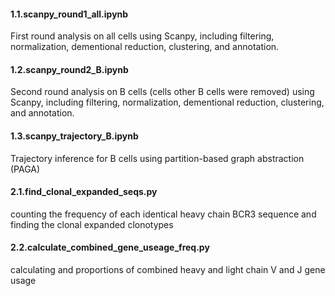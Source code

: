 #### 1.1.scanpy_round1_all.ipynb
First round analysis on all cells using Scanpy, including filtering, normalization, dementional reduction, clustering, and annotation.

#### 1.2.scanpy_round2_B.ipynb
Second round analysis on B cells (cells other B cells were removed) using Scanpy, including filtering, normalization, dementional reduction, clustering, and annotation.

#### 1.3.scanpy_trajectory_B.ipynb
Trajectory inference for B cells using partition-based graph abstraction (PAGA)

#### 2.1.find_clonal_expanded_seqs.py
counting the frequency of each identical heavy chain BCR3 sequence and finding the clonal expanded clonotypes

#### 2.2.calculate_combined_gene_useage_freq.py
calculating and proportions of combined heavy and light chain V and J gene usage
